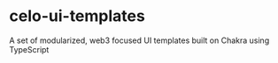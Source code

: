 # celo-ui-templates
A set of modularized, web3 focused UI templates built on Chakra using TypeScript
